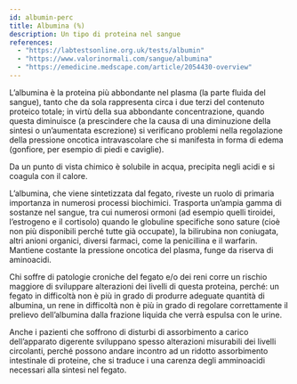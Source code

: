 ```yaml
---
id: albumin-perc
title: Albumina (%)
description: Un tipo di proteina nel sangue
references:
  - "https://labtestsonline.org.uk/tests/albumin"
  - "https://www.valorinormali.com/sangue/albumina"
  - "https://emedicine.medscape.com/article/2054430-overview"
---
```


L’albumina è la proteina più abbondante nel plasma (la parte fluida del sangue), tanto che da sola rappresenta circa i due terzi del contenuto proteico totale; in virtù della sua abbondante concentrazione, quando questa diminuisce (a prescindere che la causa di una diminuzione della sintesi o un’aumentata escrezione) si verificano problemi nella regolazione della pressione oncotica intravascolare che si manifesta in forma di edema (gonfiore, per esempio di piedi e caviglie).

Da un punto di vista chimico è solubile in acqua, precipita negli acidi e si coagula con il calore.

L’albumina, che viene sintetizzata dal fegato, riveste un ruolo di primaria importanza in numerosi processi biochimici. Trasporta un’ampia gamma di sostanze nel sangue, tra cui numerosi ormoni (ad esempio quelli tiroidei, l’estrogeno e il cortisolo) quando le globuline specifiche sono sature (cioè non più disponibili perché tutte già occupate),
la bilirubina non coniugata, altri anioni organici, diversi farmaci, come la penicillina e il warfarin. Mantiene costante la pressione oncotica del plasma, funge da riserva di aminoacidi.

Chi soffre di patologie croniche del fegato e/o dei reni corre un rischio maggiore di sviluppare alterazioni dei livelli di questa proteina, perché: un fegato in difficoltà non è più in grado di produrre adeguate quantità di albumina, un rene in difficoltà non è più in grado di regolare correttamente il prelievo dell’albumina dalla frazione liquida che verrà espulsa con le urine.

Anche i pazienti che soffrono di disturbi di assorbimento a carico dell’apparato digerente sviluppano spesso alterazioni misurabili dei livelli circolanti, perché possono andare incontro ad un ridotto assorbimento intestinale di proteine, che si traduce i una carenza degli amminoacidi necessari alla sintesi nel fegato.
